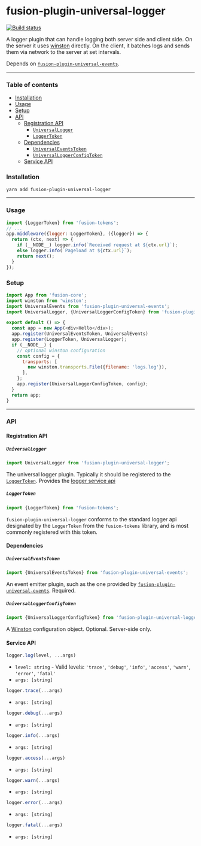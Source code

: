 # fusion-plugin-universal-logger

[![Build status](https://badge.buildkite.com/b2263b681b25bfe410fdf3ba640e682491c77bd61b4f0e63c9.svg?branch=master)](https://buildkite.com/uberopensource/fusion-plugin-universal-logger)

A logger plugin that can handle logging both server side and client side. On the server it uses [winston](https://github.com/winstonjs/winston) directly. On the client, it batches logs and sends them via network to the server at set intervals.

Depends on [`fusion-plugin-universal-events`](https://github.com/fusionjs/fusion-plugin-universal-events).

---

### Table of contents

* [Installation](#installation)
* [Usage](#usage)
* [Setup](#setup)
* [API](#api)
  * [Registration API](#registration-api)
    * [`UniversalLogger`](#UniversalLogger)
    * [`LoggerToken`](#loggertoken)
  * [Dependencies](#dependencies)
    * [`UniversalEventsToken`](#universaleventstoken)
    * [`UniversalLoggerConfigToken`](#universalloggerconfigtoken)
  * [Service API](#service-api)

### Installation

```sh
yarn add fusion-plugin-universal-logger
```

---

### Usage

```js
import {LoggerToken} from 'fusion-tokens';
// ...
app.middleware({logger: LoggerToken}, ({logger}) => {
  return (ctx, next) => {
    if (__NODE__) logger.info(`Received request at ${ctx.url}`);
    else logger.info(`Pageload at ${ctx.url}`);
    return next();
  }
});
```

### Setup 

```js
import App from 'fusion-core';
import winston from 'winston';
import UniversalEvents from 'fusion-plugin-universal-events';
import UniversalLogger, {UniversalLoggerConfigToken} from 'fusion-plugin-universal-logger';

export default () => {
  const app = new App(<div>Hello</div>);
  app.register(UniversalEventsToken, UniversalEvents)
  app.register(LoggerToken, UniversalLogger);
  if (__NODE__) { 
    // optional winston configuration
    const config = {
      transports: [
        new winston.transports.File({filename: 'logs.log'}),
      ],
    };
    app.register(UniversalLoggerConfigToken, config);
  }
  return app;
}
```

---

### API

#### Registration API

##### `UniversalLogger`

```js
import UniversalLogger from 'fusion-plugin-universal-logger';
```

The universal logger plugin. Typically it should be registered to the [`LoggerToken`](#loggertoken). Provides the [logger service api](#service-api)

##### `LoggerToken`

```js
import {LoggerToken} from 'fusion-tokens';
```

`fusion-plugin-universal-logger` conforms to the standard logger api designated by the `LoggerToken` from the `fusion-tokens` library, and is most commonly registered with this token.

#### Dependencies

##### `UniversalEventsToken`

```js
import {UniversalEventsToken} from 'fusion-plugin-universal-events';
```

An event emitter plugin, such as the one provided by [`fusion-plugin-universal-events`](https://github.com/fusionjs/fusion-plugin-universal-events). Required. 

##### `UniversalLoggerConfigToken`
```js
import {UniversalLoggerConfigToken} from 'fusion-plugin-universal-logger';
```

A [Winston](https://github.com/winstonjs/winston) configuration object. Optional. Server-side only.

#### Service API

```js
logger.log(level, ...args)
```

* `level: string` - Valid levels: `'trace'`, `'debug'`, `'info'`, `'access'`, `'warn'`, `'error'`, `'fatal'`
* `args: [string]`

```js
logger.trace(...args)
```

* `args: [string]`

```js
logger.debug(...args)
```

* `args: [string]`

```js
logger.info(...args)
```

* `args: [string]`

```js
logger.access(...args)
```

* `args: [string]`

```js
logger.warn(...args)
```

* `args: [string]`

```js
logger.error(...args)
```

* `args: [string]`

```js
logger.fatal(...args)
```

* `args: [string]`
